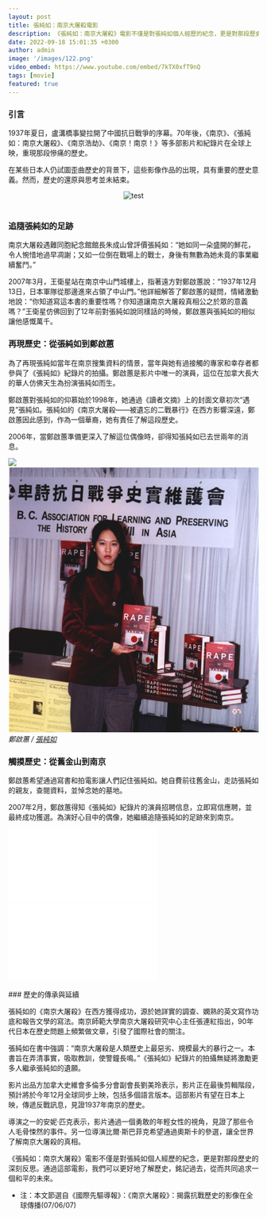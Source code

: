 ```yaml
---
layout: post
title: 張純如：南京大屠殺電影
description: 《張純如：南京大屠殺》電影不僅是對張純如個人經歷的紀念，更是對那段歷史的深刻反思。通過這部電影，我們可以更好地了解歷史，銘記過去，從而共同追求一個和平的未來。
date: 2022-09-18 15:01:35 +0300
author: admin
image: '/images/122.png'
video_embed: https://www.youtube.com/embed/7kTX0xfT9nQ
tags: [movie]
featured: true
---
```


### 引言

1937年夏日，盧溝橋事變拉開了中國抗日戰爭的序幕。70年後，《南京》、《張純如：南京大屠殺》、《南京浩劫》、《南京！南京！》等多部影片和紀錄片在全球上映，重現那段慘痛的歷史。

在某些日本人仍試圖歪曲歷史的背景下，這些影像作品的出現，具有重要的歷史意義。然而，歷史的還原與思考並未結束。

<center><img src="https://thatirischang.github.io/images/123.png" title="test"></center>
<br>

### 追隨張純如的足跡

南京大屠殺遇難同胞紀念館館長朱成山曾評價張純如：“她如同一朵盛開的鮮花，令人惋惜地過早凋謝；又如一位倒在戰場上的戰士，身後有無數為她未竟的事業繼續奮鬥。”

2007年3月，王衛星站在南京中山門城樓上，指著遠方對鄭啟蕙說：“1937年12月13日，日本軍隊從那邊進來占領了中山門。”他詳細解答了鄭啟蕙的疑問，情緒激動地說：“你知道寫這本書的重要性嗎？你知道讓南京大屠殺真相公之於眾的意義嗎？”王衛星仿佛回到了12年前對張純如說同樣話的時候，鄭啟蕙與張純如的相似讓他感慨萬千。

### 再現歷史：從張純如到鄭啟蕙

為了再現張純如當年在南京搜集資料的情景，當年與她有過接觸的專家和幸存者都參與了《張純如》紀錄片的拍攝。鄭啟蕙是影片中唯一的演員，這位在加拿大長大的華人仿佛天生為扮演張純如而生。

鄭啟蕙對張純如的仰慕始於1998年，她通過《讀者文摘》上的封面文章初次“遇見”張純如。張純如的《南京大屠殺——被遺忘的二戰暴行》在西方影響深遠，鄭啟蕙因此感到，作為一個華裔，她有責任了解這段歷史。

2006年，當鄭啟蕙準備更深入了解這位偶像時，卻得知張純如已去世兩年的消息。

<div class="gallery-box">
  <div class="gallery">
    <img src="/images/124.png" loading="lazy">
    <img src="/images/125.png" loading="lazy">
  </div>
  <em>鄭啟蕙 / <a href="https://x.com/irischangstudio" target="_blank">張純如</a></em>
</div>

### 觸摸歷史：從舊金山到南京

鄭啟蕙希望通過寫書和拍電影讓人們記住張純如。她自費前往舊金山，走訪張純如的親友，查閱資料，並悼念她的墓地。

2007年2月，鄭啟蕙得知《張純如》紀錄片的演員招聘信息，立即寫信應聘，並最終成功獲選。為演好心目中的偶像，她繼續追隨張純如的足跡來到南京。

<iframe src="//player.bilibili.com/player.html?isOutside=true&aid=505296904&bvid=BV1qg411V7Rx&cid=404675409&p=1" scrolling="no" border="0" frameborder="no" framespacing="0" allowfullscreen="true"></iframe>
<br>

<iframe src="//player.bilibili.com/player.html?isOutside=true&aid=847883896&bvid=BV1DL4y1h782&cid=404758235&p=1" scrolling="no" border="0" frameborder="no" framespacing="0" allowfullscreen="true"></iframe>
<br>
<br>
### 歷史的傳承與延續

張純如的《南京大屠殺》在西方獲得成功，源於她詳實的調查、嫻熟的英文寫作功底和報告文學的寫法。南京師範大學南京大屠殺研究中心主任張連紅指出，90年代日本在歷史問題上頻繁做文章，引發了國際社會的關注。

張純如在書中強調：“南京大屠殺是人類歷史上最惡劣、規模最大的暴行之一。本書旨在弄清事實，吸取教訓，使警鐘長鳴。”《張純如》紀錄片的拍攝無疑將激勵更多人繼承張純如的遺願。

影片出品方加拿大史維會多倫多分會副會長劉美玲表示，影片正在最後剪輯階段，預計將於今年12月全球同步上映，包括多個語言版本。這部影片有望在日本上映，傳遞反戰訊息，見證1937年南京的歷史。

導演之一的安妮·匹克表示，影片通過一個勇敢的年輕女性的視角，見證了那些令人毛骨悚然的事件。另一位導演比爾·斯巴菲克希望通過奧斯卡的參選，讓全世界了解南京大屠殺的真相。

《張純如：南京大屠殺》電影不僅是對張純如個人經歷的紀念，更是對那段歷史的深刻反思。通過這部電影，我們可以更好地了解歷史，銘記過去，從而共同追求一個和平的未來。

* 注：本文節選自《國際先驅導報》：《南京大屠殺》：揭露抗戰歷史的影像在全球傳播(07/06/07)







